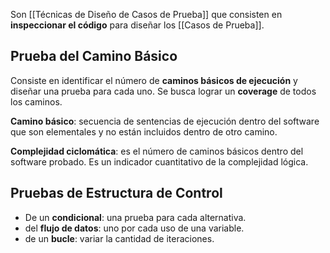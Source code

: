 Son [[Técnicas de Diseño de Casos de Prueba]] que consisten en **inspeccionar el código** para diseñar los [[Casos de Prueba]].

## Prueba del Camino Básico

Consiste en identificar el número de **caminos básicos de ejecución** y diseñar una prueba para cada uno. Se busca lograr un **coverage** de todos los caminos.

**Camino básico**: secuencia de sentencias de ejecución dentro del software que son elementales y no están incluidos dentro de otro camino.

**Complejidad ciclomática**: es el número de caminos básicos dentro del software probado. Es un indicador cuantitativo de la complejidad lógica.

## Pruebas de Estructura de Control

- De un **condicional**: una prueba para cada alternativa.
- del **flujo de datos**: uno por cada uso de una variable.
- de un **bucle**: variar la cantidad de iteraciones.
